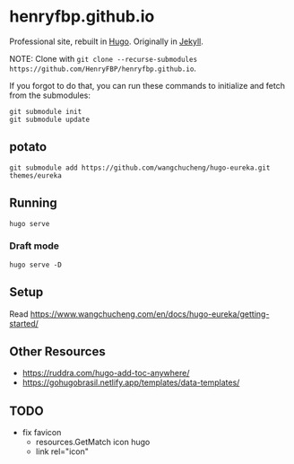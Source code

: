 # henryfbp.github.io

Professional site, rebuilt in [Hugo](https://gohugo.io/). Originally in [Jekyll](https://jekyllrb.com/).

NOTE: Clone with `git clone --recurse-submodules https://github.com/HenryFBP/henryfbp.github.io`.

If you forgot to do that, you can run these commands to initialize and fetch from the submodules:

    git submodule init
    git submodule update

## potato

    git submodule add https://github.com/wangchucheng/hugo-eureka.git themes/eureka

## Running

    hugo serve 

### Draft mode

    hugo serve -D

## Setup

Read <https://www.wangchucheng.com/en/docs/hugo-eureka/getting-started/>

## Other Resources

- <https://ruddra.com/hugo-add-toc-anywhere/>
- <https://gohugobrasil.netlify.app/templates/data-templates/>

## TODO

-   fix favicon
    -   resources.GetMatch icon hugo
    -   link rel="icon"